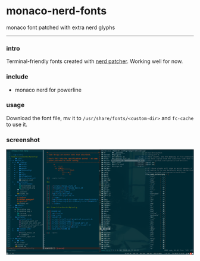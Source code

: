# monaco-nerd-fonts

monaco font patched with extra nerd glyphs

---

### intro

Terminal-friendly fonts created with [nerd patcher](https://github.com/ryanoasis/nerd-fonts).
Working well for now.

### include

- monaco nerd for powerline

### usage

Download the font file, mv it to `/usr/share/fonts/<custom-dir>` and `fc-cache` to use it.

### screenshot

![](./pics/monaco_powerline.png)

